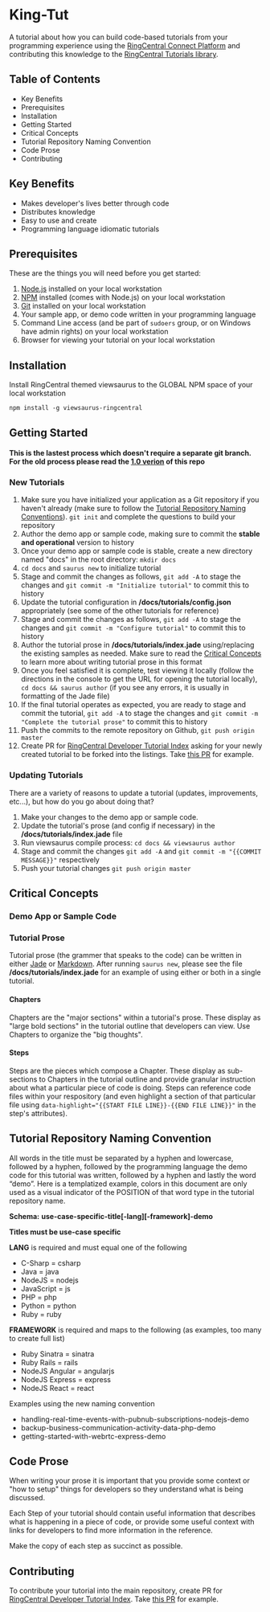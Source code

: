 # King-Tut

A tutorial about how you can build code-based tutorials from your programming experience using the [RingCentral Connect Platform](https://developers.ringcentral.com) and contributing this knowledge to the [RingCentral Tutorials library](https://developers.ringcentral.com/tutorials).

## Table of Contents

* Key Benefits
* Prerequisites
* Installation
* Getting Started
* Critical Concepts
* Tutorial Repository Naming Convention
* Code Prose
* Contributing

## Key Benefits

* Makes developer's lives better through code
* Distributes knowledge
* Easy to use and create
* Programming language idiomatic tutorials

## Prerequisites

These are the things you will need before you get started:

1. [Node.js](https://nodejs.org) installed on your local workstation
2. [NPM](https://www.npmjs.com/) installed (comes with Node.js) on your local workstation
3. [Git]() installed on your local workstation
4. Your sample app, or demo code written in your programming language
5. Command Line access (and be part of `sudoers` group, or on Windows have admin rights) on your local workstation
6. Browser for viewing your tutorial on your local workstation

## Installation

Install RingCentral themed viewsaurus to the GLOBAL NPM space of your local workstation

```
npm install -g viewsaurus-ringcentral
```

## Getting Started

#### This is the lastest process which doesn't require a separate git branch. For the old process please read the [1.0 verion](https://github.com/ringcentral-tutorials/king-tut/tree/1.0) of this repo

### New Tutorials

1. Make sure you have initialized your application as a Git repository if you haven't already (make sure to follow the [Tutorial Repository Naming Conventions](#tutorial-repository-naming-convention)). `git init` and complete the questions to build your repository
2. Author the demo app or sample code, making sure to commit the **stable and operational** version to history
3. Once your demo app or sample code is stable, create a new directory named "docs" in the root directory: `mkdir docs`
4. `cd docs` and `saurus new` to initialize tutorial
5. Stage and commit the changes as follows, `git add -A` to stage the changes and `git commit -m "Initialize tutorial"` to commit this to history
6. Update the tutorial configuration in **/docs/tutorials/config.json** appropriately (see some of the other tutorials for reference)
7. Stage and commit the changes as follows, `git add -A` to stage the changes and `git commit -m "Configure tutorial"` to commit this to history
8. Author the tutorial prose in **/docs/tutorials/index.jade** using/replacing the existing samples as needed. Make sure to read the [Critical Concepts](#critical-concepts) to learn more about writing tutorial prose in this format
9. Once you feel satisfied it is complete, test viewing it locally (follow the directions in the console to get the URL for opening the tutorial locally), `cd docs && saurus author` (if you see any errors, it is usually in formatting of the Jade file)
10. If the final tutorial operates as expected, you are ready to stage and commit the tutorial,  `git add -A` to stage the changes and `git commit -m "Complete the tutorial prose"` to commit this to history
11. Push the commits to the remote repository on Github, `git push origin master`
12. Create PR for [RingCentral Developer Tutorial Index](https://github.com/ringcentral/tutorials) asking for your newly created tutorial to be forked into the listings. Take [this PR](https://github.com/ringcentral/tutorials/pull/16) for example.


### Updating Tutorials

There are a variety of reasons to update a tutorial (updates, improvements, etc...), but how do you go about doing that?

1. Make your changes to the demo app or sample code.
1. Update the tutorial's prose (and config if necessary) in the **/docs/tutorials/index.jade** file
1. Run viewsaurus compile process: `cd docs && viewsaurus author`
1. Stage and commit the changes `git add -A` and `git commit -m "{{COMMIT MESSAGE}}"` respectively
1. Push your tutorial changes `git push origin master`

## Critical Concepts

### Demo App or Sample Code

### Tutorial Prose

Tutorial prose (the grammer that speaks to the code) can be written in either [Jade](https://naltatis.github.io/jade-syntax-docs/) or [Markdown](https://daringfireball.net/projects/markdown/syntax). After running `saurus new`, please see the file **/docs/tutorials/index.jade** for an example of using either or both in a single tutorial.

#### Chapters

Chapters are the "major sections" within a tutorial's prose. These display as "large bold sections" in the tutorial outline that developers can view. Use Chapters to organize the "big thoughts".

#### Steps

Steps are the pieces which compose a Chapter. These display as sub-sections to Chapters in the tutorial outline and provide granular instruction about what a particular piece of code is doing. Steps can reference code files within your respository (and even highlight a section of that particular file using `data-highlight="{{START FILE LINE}}-{{END FILE LINE}}"` in the step's attributes).

## Tutorial Repository Naming Convention

All words in the title must be separated by a hyphen and lowercase, followed by a hyphen, followed by the programming language the demo code for this tutorial was written, followed by a hyphen and lastly the word “demo”. Here is a templatized example, colors in this document are only used as a visual indicator of the POSITION of that word type in the tutorial repository name.

**Schema:** __use-case-specific-title[-lang][-framework]-demo__

**Titles must be use-case specific**

**LANG** is required and must equal one of the following

* C-Sharp = csharp
* Java = java
* NodeJS  = nodejs
* JavaScript  = js
* PHP     = php
* Python      = python
* Ruby        = ruby

**FRAMEWORK** is required and maps to the following (as examples, too many to create full list)

* Ruby Sinatra        = sinatra
* Ruby Rails      = rails
* NodeJS Angular  = angularjs
* NodeJS Express  = express
* NodeJS React        = react

Examples using the new naming convention

* handling-real-time-events-with-pubnub-subscriptions-nodejs-demo
* backup-business-communication-activity-data-php-demo
* getting-started-with-webrtc-express-demo

## Code Prose

When writing your prose it is important that you provide some context or "how to setup" things for developers so they understand what is being discussed.

Each Step of your tutorial should contain useful information that describes what is happening in a piece of code, or provide some useful context with links for developers to find more information in the reference.

Make the copy of each step as succinct as possible.

## Contributing

To contribute your tutorial into the main repository, create PR for [RingCentral Developer Tutorial Index](https://github.com/ringcentral/tutorials). Take [this PR](https://github.com/ringcentral/tutorials/pull/16) for example.
